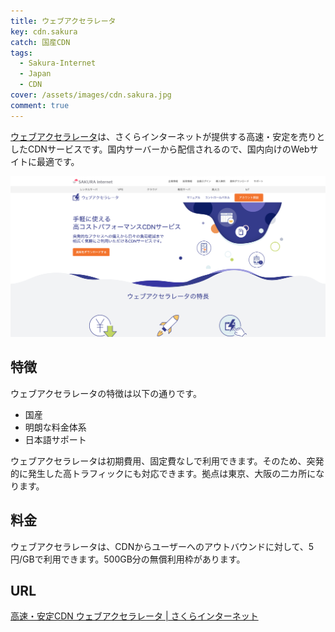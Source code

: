 ```yaml
---
title: ウェブアクセラレータ
key: cdn.sakura
catch: 国産CDN
tags:
  - Sakura-Internet
  - Japan
  - CDN
cover: /assets/images/cdn.sakura.jpg
comment: true
---
```


[ウェブアクセラレータ](https://cdn.sakura.ad.jp/)は、さくらインターネットが提供する高速・安定を売りとしたCDNサービスです。国内サーバーから配信されるので、国内向けのWebサイトに最適です。

[![ウェブアクセラレータのWebサイト](/assets/images/cdn.sakura.jpg)](https://cdn.sakura.ad.jp/)

<!--more-->

## 特徴

ウェブアクセラレータの特徴は以下の通りです。

- 国産
- 明朗な料金体系
- 日本語サポート

ウェブアクセラレータは初期費用、固定費なしで利用できます。そのため、突発的に発生した高トラフィックにも対応できます。拠点は東京、大阪の二カ所になります。

## 料金

ウェブアクセラレータは、CDNからユーザーへのアウトバウンドに対して、5円/GBで利用できます。500GB分の無償利用枠があります。

## URL

[高速・安定CDN ウェブアクセラレータ \| さくらインターネット](https://cdn.sakura.ad.jp/)
